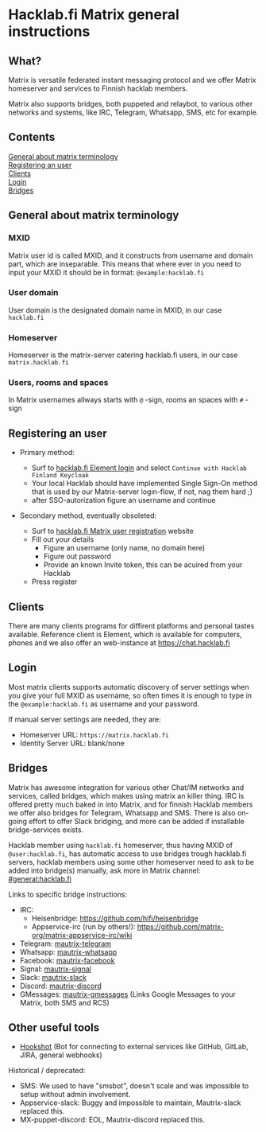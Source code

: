 # Hacklab.fi Matrix general instructions

## What?

Matrix is versatile federated instant messaging protocol and we offer Matrix homeserver and services to Finnish hacklab members.

Matrix also supports bridges, both puppeted and relaybot, to various other networks and systems, like IRC, Telegram, Whatsapp, SMS, etc for example.

## Contents

[General about matrix terminology](#general-about-matrix-terminology)\
[Registering an user](#registering-an-user)\
[Clients](#clients)\
[Login](#login)\
[Bridges](#bridges)

## General about matrix terminology

### MXID

Matrix user id is called MXID, and it constructs from username and domain part, which are inseparable. This means that where ever in you need to input your MXID it should be in format: `@example:hacklab.fi`

### User domain

User domain is the designated domain name in MXID, in our case `hacklab.fi`

### Homeserver

Homeserver is the matrix-server catering hacklab.fi users, in our case `matrix.hacklab.fi`

### Users, rooms and spaces

In Matrix usernames allways starts with `@` -sign, rooms an spaces with `#` -sign

## Registering an user

- Primary method:
  - Surf to [hacklab.fi Element login](https://chat.hacklab.fi/#/login) and select `Continue with Hacklab Finland Keycloak`
  - Your local Hacklab should have implemented Single Sign-On method that is used by our Matrix-server login-flow, if not, nag them hard ;)
  - after SSO-autorization figure an username and continue

- Secondary method, eventually obsoleted:
  - Surf to [hacklab.fi Matrix user registration](https://matrix.hacklab.fi/register) website
  - Fill out your details
    - Figure an username (only name, no domain here)
    - Figure out password
    - Provide an known Invite token, this can be acuired from your Hacklab
  - Press register

## Clients

There are many clients programs for diffirent platforms and personal tastes available. Reference client is Element, which is available for computers, phones and we also offer an web-instance at https://chat.hacklab.fi

## Login

Most matrix clients supports automatic discovery of server settings when you give your full MXID as username, so often times it is enough to type in the `@example:hacklab.fi` as username and your password.

If manual server settings are needed, they are:
- Homeserver URL: `https://matrix.hacklab.fi`
- Identity Server URL: blank/none

## Bridges

Matrix has awesome integration for various other Chat/IM networks and services, called bridges, which makes using matrix an killer thing. IRC is offered pretty much baked in into Matrix, and for finnish Hacklab members we offer also bridges for Telegram, Whatsapp and SMS. There is also on-going effort to offer Slack bridging, and more can be added if installable bridge-services exists.

Hacklab member using `hacklab.fi` homeserver, thus having MXID of `@user:hacklab.fi`, has automatic access to use bridges trough hacklab.fi servers, hacklab members using some other homeserver need to ask to be added into bridge(s) manually, ask more in Matrix channel: [#general:hacklab.fi](https://matrix.to/#/#general:hacklab.fi)

Links to specific bridge instructions:

- IRC:
  - Heisenbridge: <https://github.com/hifi/heisenbridge>
  - Appservice-irc (run by others!): <https://github.com/matrix-org/matrix-appservice-irc/wiki>
- Telegram: [mautrix-telegram](telegram.md)
- Whatsapp: [mautrix-whatsapp](whatsapp.md)
- Facebook: [mautrix-facebook](facebook.md)
- Signal: [mautrix-signal](signal.md)
- Slack: [mautrix-slack](slack.md)
- Discord: [mautrix-discord](discord.md)
- GMessages: [mautrix-gmessages](gmessages.md) (Links Google Messages to your Matrix, both SMS and RCS)

## Other useful tools

- [Hookshot](hookshot.md) (Bot for connecting to external services like GitHub, GitLab, JIRA, general webhooks)

Historical / deprecated:

- SMS: We used to have "smsbot", doesn't scale and was impossible to setup without admin involvement.
- Appservice-slack: Buggy and impossible to maintain, Mautrix-slack replaced this.
- MX-puppet-discord: EOL, Mautrix-discord replaced this.
